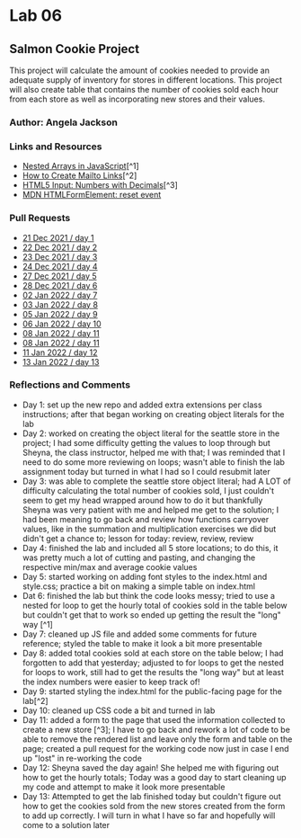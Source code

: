 # Lab 06

## Salmon Cookie Project

This project will calculate the amount of cookies needed to provide an adequate supply of inventory for stores in different locations.
This project will also create table that contains the number of cookies sold each hour from each store as well as incorporating new stores and their values.

### Author: Angela Jackson

### Links and Resources

* [Nested Arrays in JavaScript](https://www.elated.com/nested-arrays-in-javascript/)[^1]
* [How to Create Mailto Links](https://www.w3docs.com/snippets/html/how-to-create-mailto-links.html)[^2]
* [HTML5 Input: Numbers with Decimals](https://www.adventuresintechland.com/html5-input-numbers-with-decimals)[^3]
* [MDN HTMLFormElement: reset event](https://developer.mozilla.org/en-US/docs/Web/API/HTMLFormElement/reset_event)

### Pull Requests

* [21 Dec 2021 / day 1](https://github.com/anjacks12/cookie-stand/pull/1)
* [22 Dec 2021 / day 2](https://github.com/anjacks12/cookie-stand/pull/2)
* [23 Dec 2021 / day 3](https://github.com/anjacks12/cookie-stand/pull/3)
* [24 Dec 2021 / day 4](https://github.com/anjacks12/cookie-stand/pull/4)
* [27 Dec 2021 / day 5](https://github.com/anjacks12/cookie-stand/pull/5)
* [28 Dec 2021 / day 6](https://github.com/anjacks12/cookie-stand/pull/6)
* [02 Jan 2022 / day 7](https://github.com/anjacks12/cookie-stand/pull/7)
* [03 Jan 2022 / day 8](https://github.com/anjacks12/cookie-stand/pull/8)
* [05 Jan 2022 / day 9](https://github.com/anjacks12/cookie-stand/pull/9)
* [06 Jan 2022 / day 10](https://github.com/anjacks12/cookie-stand/pull/10)
* [08 Jan 2022 / day 11](https://github.com/anjacks12/cookie-stand/pull/11)
* [08 Jan 2022 / day 11](https://github.com/anjacks12/cookie-stand/pull/12)
* [11 Jan 2022 / day 12](https://github.com/anjacks12/cookie-stand/pull/12)
* [13 Jan 2022 / day 13](URL)

### Reflections and Comments

* Day 1: set up the new repo and added extra extensions per class instructions; after that began working on creating object literals for the lab
* Day 2: worked on creating the object literal for the seattle store in the project; I had some difficulty getting the values to loop through but Sheyna, the class instructor, helped me with that; I was reminded that I need to do some more reviewing on loops; wasn't able to finish the lab assignment today but turned in what I had so I could resubmit later
* Day 3: was able to complete the seattle store object literal; had A LOT of difficulty calculating the total number of cookies sold, I just couldn't seem to get my head wrapped around how to do it but thankfully Sheyna was very patient with me and helped me get to the solution; I had been meaning to go back and review how functions carryover values, like in the summation and multiplication exercises we did but didn't get a chance to; lesson for today: review, review, review
* Day 4: finished the lab and included all 5 store locations; to do this, it was pretty much a lot of cutting and pasting, and changing the respective min/max and average cookie values
* Day 5: started working on adding font styles to the index.html and style.css; practice a bit on making a simple table on index.html
* Dat 6: finished the lab but think the code looks messy; tried to use a nested for loop to get the hourly total of cookies sold in the table below but couldn't get that to work so ended up getting the result the "long" way [^1]
* Day 7: cleaned up JS file and added some comments for future reference; styled the table to make it look a bit more presentable
* Day 8: added total cookies sold at each store on the table below; I had forgotten to add that yesterday; adjusted to for loops to get the nested for loops to work, still had to get the results the "long way" but at least the index numbers were easier to keep track of!
* Day 9: started styling the index.html for the public-facing page for the lab[^2]
* Day 10: cleaned up CSS code a bit and turned in lab
* Day 11: added a form to the page that used the information collected to create a new store [^3]; I have to go back and rework a lot of code to be able to remove the rendered list and leave only the form and table on the page; created a pull request for the working code now just in case I end up "lost" in re-working the code
* Day 12: Sheyna saved the day again! She helped me with figuring out how to get the hourly totals; Today was a good day to start cleaning up my code and attempt to make it look more presentable
* Day 13: Attempted to get the lab finished today but couldn't figure out how to get the cookies sold from the new stores created from the form to add up correctly. I will turn in what I have so far and hopefully will come to a solution later
